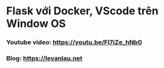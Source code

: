 # Flask với Docker, VScode trên Window OS

### Youtube video: https://youtu.be/FI7iZe_hNb0
### Blog: https://levanlau.net

